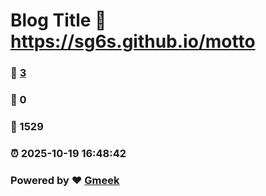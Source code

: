 # Blog Title :link: https://sg6s.github.io/motto 
### :page_facing_up: [3](https://sg6s.github.io/motto/tag.html) 
### :speech_balloon: 0 
### :hibiscus: 1529 
### :alarm_clock: 2025-10-19 16:48:42 
### Powered by :heart: [Gmeek](https://github.com/Meekdai/Gmeek)
